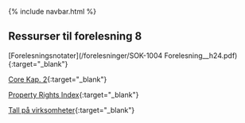 {% include navbar.html %}

## Ressurser til forelesning 8

[Forelesningsnotater](/forelesninger/SOK-1004 Forelesning__h24.pdf){:target="_blank"}

[Core Kap. 2](https://www.core-econ.org/the-economy/book/text/02.html){:target="_blank"}

[Property Rights Index](https://www.internationalpropertyrightsindex.org/#world-map){:target="_blank"}

[Tall på virksomheter](https://www.ssb.no/virksomheter-foretak-og-regnskap/virksomheter-og-foretak/statistikk/virksomheter){:target="_blank"}
